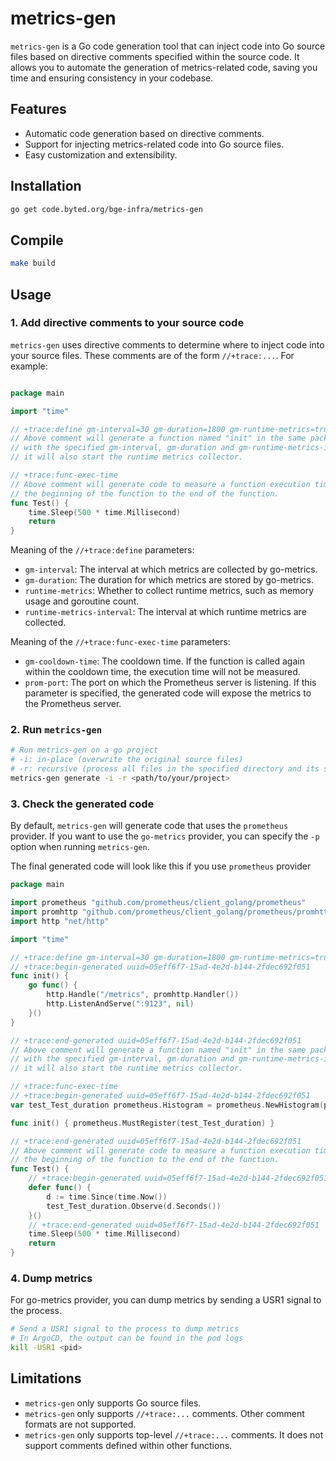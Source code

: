 # metrics-gen

`metrics-gen` is a Go code generation tool that can inject code into Go source files based on directive comments specified within the source code. It allows you to automate the generation of metrics-related code, saving you time and ensuring consistency in your codebase.

## Features

- Automatic code generation based on directive comments.
- Support for injecting metrics-related code into Go source files.
- Easy customization and extensibility.

## Installation

```bash
go get code.byted.org/bge-infra/metrics-gen
```

## Compile

```bash
make build
```

## Usage

### 1. Add directive comments to your source code

`metrics-gen` uses directive comments to determine where to inject code into your source files. These comments are of the form `//+trace:...`. For example:

```go

package main

import "time"

// +trace:define gm-interval=30 gm-duration=1800 gm-runtime-metrics=true gm-runtime-metrics-interval=60
// Above comment will generate a function named "init" in the same package. It will initialize the metrics
// with the specified gm-interval, gm-duration and gm-runtime-metrics-interval. If gm-runtime-metricsis set to true,
// it will also start the runtime metrics collector.

// +trace:func-exec-time
// Above comment will generate code to measure a function execution time. It will measure the time from
// the beginning of the function to the end of the function.
func Test() {
	time.Sleep(500 * time.Millisecond)
	return
}


```

Meaning of the `//+trace:define` parameters:

- `gm-interval`: The interval at which metrics are collected by go-metrics.
- `gm-duration`: The duration for which metrics are stored by go-metrics.
- `runtime-metrics`: Whether to collect runtime metrics, such as memory usage and goroutine count.
- `runtime-metrics-interval`: The interval at which runtime metrics are collected.

Meaning of the `//+trace:func-exec-time` parameters:

- `gm-cooldown-time`: The cooldown time. If the function is called again within the cooldown time, the execution time will not be measured.
- `prom-port`: The port on which the Prometheus server is listening. If this parameter is specified, the generated code will expose the metrics to the Prometheus server.
### 2. Run `metrics-gen`

```bash
# Run metrics-gen on a go project
# -i: in-place (overwrite the original source files)
# -r: recursive (process all files in the specified directory and its subdirectories)
metrics-gen generate -i -r <path/to/your/project>

```

### 3. Check the generated code

By default, `metrics-gen` will generate code that uses the `prometheus` provider. If you want to use the `go-metrics` provider, you can specify the `-p` option when running `metrics-gen`.

The final generated code will look like this if you use `prometheus` provider

```go
package main

import prometheus "github.com/prometheus/client_golang/prometheus"
import promhttp "github.com/prometheus/client_golang/prometheus/promhttp"
import http "net/http"

import "time"

// +trace:define gm-interval=30 gm-duration=1800 gm-runtime-metrics=true gm-runtime-metrics-interval=60
// +trace:begin-generated uuid=05eff6f7-15ad-4e2d-b144-2fdec692f051
func init() {
	go func() {
		http.Handle("/metrics", promhttp.Handler())
		http.ListenAndServe(":9123", nil)
	}()
}

// +trace:end-generated uuid=05eff6f7-15ad-4e2d-b144-2fdec692f051
// Above comment will generate a function named "init" in the same package. It will initialize the metrics
// with the specified gm-interval, gm-duration and gm-runtime-metrics-interval. If gm-runtime-metricsis set to true,
// it will also start the runtime metrics collector.

// +trace:func-exec-time
// +trace:begin-generated uuid=05eff6f7-15ad-4e2d-b144-2fdec692f051
var test_Test_duration prometheus.Histogram = prometheus.NewHistogram(prometheus.HistogramOpts{Name: "test_Test_duration", Help: "test_Test_duration"})

func init() { prometheus.MustRegister(test_Test_duration) }

// +trace:end-generated uuid=05eff6f7-15ad-4e2d-b144-2fdec692f051
// Above comment will generate code to measure a function execution time. It will measure the time from
// the beginning of the function to the end of the function.
func Test() {
	// +trace:begin-generated uuid=05eff6f7-15ad-4e2d-b144-2fdec692f051
	defer func() {
		d := time.Since(time.Now())
		test_Test_duration.Observe(d.Seconds())
	}()
	// +trace:end-generated uuid=05eff6f7-15ad-4e2d-b144-2fdec692f051
	time.Sleep(500 * time.Millisecond)
	return
}

```

### 4. Dump metrics

For go-metrics provider, you can dump metrics by sending a USR1 signal to the process.

```bash
# Send a USR1 signal to the process to dump metrics
# In ArgoCD, the output can be found in the pod logs
kill -USR1 <pid>

```

## Limitations

- `metrics-gen` only supports Go source files.
- `metrics-gen` only supports `//+trace:...` comments. Other comment formats are not supported.
- `metrics-gen` only supports top-level `//+trace:...` comments. It does not support comments defined within other functions.
